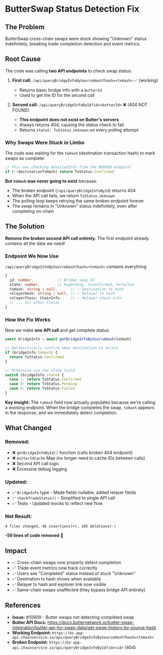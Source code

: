 # ButterSwap Status Detection Fix

## The Problem

ButterSwap cross-chain swaps were stuck showing "Unknown" status indefinitely, breaking trade completion detection and event metrics.

## Root Cause

The code was calling **two API endpoints** to check swap status:

1. **First call:** `/api/queryBridgeInfoBySourceHash?hash=<txHash>` ✅ (working)
   - Returns basic bridge info with a `butterId`
   - Used to get the ID for the second call

2. **Second call:** `/api/queryBridgeInfoById?id=<butterId>` ❌ (404 NOT FOUND)
   - **This endpoint does not exist on Butter's servers**
   - Always returns 404, causing the status check to fail
   - Returns `status: TxStatus.Unknown` on every polling attempt

### Why Swaps Were Stuck in Limbo

The code was waiting for the `toHash` (destination transaction hash) to mark swaps as complete:

```typescript
// This was checking detailedInfo from the BROKEN endpoint
if (!!destinationTxHash) return TxStatus.Confirmed
```

**But `toHash` was never going to exist** because:
- The broken endpoint (`/api/queryBridgeInfoById`) returns 404
- When the API call fails, we return `TxStatus.Unknown`
- The polling loop keeps retrying the same broken endpoint forever
- The swap remains in "Unknown" status indefinitely, even after completing on-chain

## The Solution

**Remove the broken second API call entirely.** The first endpoint already contains all the data we need!

### Endpoint We Now Use

`/api/queryBridgeInfoBySourceHash?hash=<txHash>` contains everything:

```typescript
{
  id: number,           // Bridge swap ID
  state: number,        // 0=pending, 1=confirmed, 6=failed
  toHash: string | null,      // ✅ Destination tx hash
  relayerHash: string | null, // ✅ Relayer tx hash
  relayerChain: ChainInfo,    // ✅ Relayer chain info
  // ... all other fields
}
```

### How the Fix Works

Now we make **one API call** and get complete status:

```typescript
const bridgeInfo = await getBridgeInfoBySourceHash(txHash)

// Optimistically confirm when destination tx exists
if (bridgeInfo.toHash) {
  return TxStatus.Confirmed
}

// Otherwise use the state field
switch (bridgeInfo.state) {
  case 1: return TxStatus.Confirmed
  case 0: return TxStatus.Pending
  case 6: return TxStatus.Failed
}
```

**Key insight:** The `toHash` field now actually populates because we're calling a working endpoint. When the bridge completes the swap, `toHash` appears in the response, and we immediately detect completion.

## What Changed

### Removed:
- ❌ `getBridgeInfoById()` function (calls broken 404 endpoint)
- ❌ `butterIdCache` Map (no longer need to cache IDs between calls)
- ❌ Second API call logic
- ❌ Excessive debug logging

### Updated:
- ✅ `BridgeInfo` type - Made fields nullable, added relayer fields
- ✅ `checkTradeStatus()` - Simplified to single API call
- ✅ Tests - Updated mocks to reflect new flow

### Net Result:
```
4 files changed, 46 insertions(+), 105 deletions(-)
```

**-59 lines of code removed** 🎉

## Impact

- ✅ Cross-chain swaps now properly detect completion
- ✅ Trade event metrics now track correctly
- ✅ Users see "Completed" status instead of stuck "Unknown"
- ✅ Destination tx hash shows when available
- ✅ Relayer tx hash and explorer link now visible
- ✅ Same-chain swaps unaffected (they bypass bridge API entirely)

## References

- **Issue:** #10909 - Butter swaps not detecting completed swap
- **Butter API Docs:** https://docs.butternetwork.io/butter-swap-integration/butter-api-for-swap-data/get-swap-history-by-source-hash
- **Working Endpoint:** `https://bs-app-api.chainservice.io/api/queryBridgeInfoBySourceHash?hash=<txHash>`
- **Broken Endpoint:** `https://bs-app-api.chainservice.io/api/queryBridgeInfoById?id=<id>` (404)
